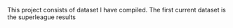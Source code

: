 This project consists of dataset I have compiled. The first current dataset is the superleague results 
